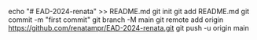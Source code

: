 echo "# EAD-2024-renata" >> README.md
git init
git add README.md
git commit -m "first commit"
git branch -M main
git remote add origin https://github.com/renatampr/EAD-2024-renata.git
git push -u origin main

